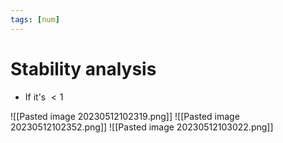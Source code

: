 ```yaml
---
tags: [num]
---
```

# Stability analysis
- If it's $<1$ 

![[Pasted image 20230512102319.png]]
![[Pasted image 20230512102352.png]]
![[Pasted image 20230512103022.png]]

